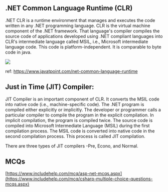## .NET Common Language Runtime (CLR)

.NET CLR is a runtime environment that manages and executes the code written in any .NET programming language. CLR is the virtual machine component of the .NET framework. That language's compiler compiles the source code of applications developed using .NET compliant languages into CLR's intermediate language called MSIL, i.e., Microsoft intermediate language code. This code is platform-independent. It is comparable to byte code in java.

![](https://static.javatpoint.com/csharp/net/images/net-common-language-runtime2.png)


ref: https://www.javatpoint.com/net-common-language-runtime

## Just in Time (JIT) Compiler:
JIT Compiler is an important component of CLR. It converts the MSIL code into native code (i.e., machine-specific code). The .NET program is compiled either explicitly or implicitly. The developer or programmer calls a particular compiler to compile the program in the explicit compilation. In implicit compilation, the program is compiled twice. The source code is compiled into Microsoft Intermediate Language (MSIL) during the first compilation process. The MSIL code is converted into native code in the second compilation process. This process is called JIT compilation. 

There are three types of JIT compilers -Pre, Econo, and Normal.

## MCQs
[https://www.includehelp.com/mcq/asp-net-mcqs.aspx](https://www.includehelp.com/mcq/csharp-multiple-choice-questions-mcqs.aspx)
